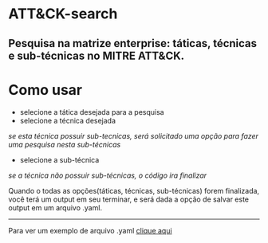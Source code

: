 # ATT&CK-search

Pesquisa na matrize enterprise: táticas, técnicas e sub-técnicas no MITRE ATT&CK.
---
# Como usar 
* selecione a tática desejada para a pesquisa
* selecione a técnica desejada

_se esta técnica possuir sub-tecnicas, será solicitado uma opção para fazer uma pesquisa nesta sub-técnicas_
  * selecione a sub-técnica

_se a técnica não possuir sub-técnicas, o código ira finalizar_

Quando o todas as opções(táticas, técnicas, sub-técnicas) forem finalizada, você terá um output em seu terminar, e será dada a opção de salvar este output em um arquivo .yaml.


---

Para ver um exemplo de arquivo .yaml [clique aqui](https://github.com/kaykRodr1gu3s/ATTCK-search/blob/main/Mitre_ATTCK/example.yaml)
